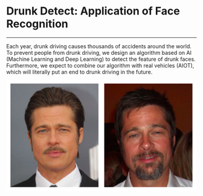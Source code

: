 # Drunk Detect: Application of Face Recognition
---
Each year, drunk driving causes thousands of accidents around the world. To prevent people from drunk driving, we design an algorithm based on AI (Machine Learning and Deep Learning) to detect the feature of drunk faces. Furthermore, we expect to combine our algorithm with real vehicles (AIOT), which will literally put an end to drunk driving in the future.

![demo](img/demo.png)